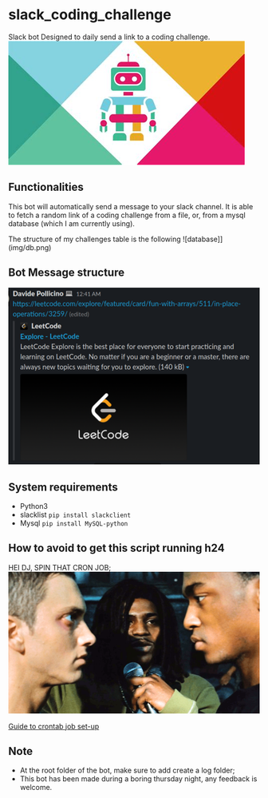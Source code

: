 # slack_coding_challenge
Slack bot Designed to daily send a link to a coding challenge.
![image](img/logo.jpeg)

## Functionalities
This bot will automatically send a message to your slack channel. 
It is able to fetch a random link of a coding challenge from a file, or, from a mysql database (which I am currently using).

The structure of my challenges table is the following
![database]](img/db.png)

## Bot Message structure
![challenge screenshot](img/challenge.png)

## System requirements
* Python3
* slacklist ```pip install slackclient```
* Mysql ```pip install MySQL-python```

## How to avoid to get this script running h24

HEI DJ, SPIN THAT CRON JOB;
![image](img/dj.png)


[Guide to crontab job set-up](https://www.digitalocean.com/community/tutorials/how-to-use-cron-to-automate-tasks-ubuntu-1804)

## Note
* At the root folder of the bot, make sure to add create a log folder; 
* This bot has been made during a boring thursday night, any feedback is welcome. 
